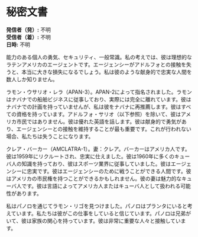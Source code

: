 # 秘密文書

**発信者（発）:** 不明  
**受信者（着）:** 不明  
**日時:** 不明  

能力のある個人の勇気、セキュリティ、一般常識。私の考えでは、彼は理想的なラテンアメリカのエージェントです。エージェンシーがアドルフォとの接触を失うと、本当に大きな損失になるでしょう。私は彼のような献身的で忠実な人間を数人しか知りません。

ラモン・ウサリオ・レラ（APAN-3）。APAN-2によって指名されました。ラモンはナバナでの船舶ビジネスに従事しており、実際には完全に離れています。彼はナバナでの計画を持っていませんが、私は彼をナバナに再推薦します。彼はすべての資格を持っています。アドルフォ・サリオ（以下参照）を除いて、彼はアメリカ市民ではありません。彼は優れた英語を話します。彼は献身的で勇気があり、エージェンシーとの接触を維持することが最も重要です。これが行われない場合、私たちは失うことになります。

クレア・バーカー（AMCLATRA-1）。妻：クレア。バーカーはアメリカ人です。彼は1959年にリクルートされ、忠実に仕えました。彼は1960年に多くのキューバ人の知識を持っており、彼はスポーツ業界に従事していました。彼はエージェンシーに忠実です。彼はエージェンシーのために戦うことができる人間です。彼はアメリカの市民権を持つことができるかもしれません。彼の妻は魅力的なキューバ人です。彼は言語によってアメリカ人またはキューバ人として扱われる可能性があります。

私はパノロを通じてラモン・リゴを見つけました。パノロはプランタにいると考えています。私たちは彼がこの仕事をしていると信じています。パノロは兄弟がいて、彼は家族の関心を持っています。彼は非常に重要な人々と接触しています。